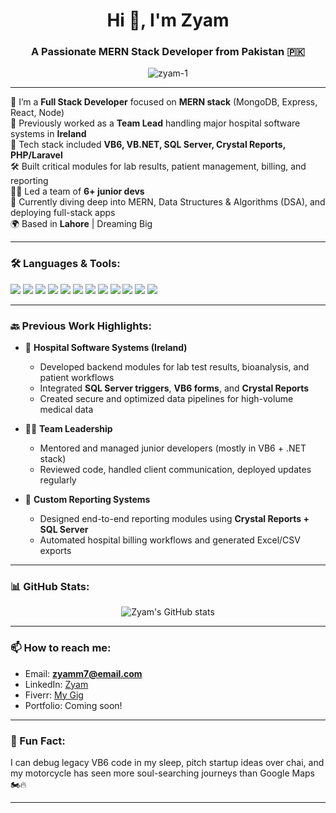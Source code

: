 <h1 align="center">Hi 👋, I'm Zyam</h1>
<h3 align="center">A Passionate MERN Stack Developer from Pakistan 🇵🇰</h3>

<p align="center">
  <img src="https://komarev.com/ghpvc/?username=zyam-1&label=Profile%20views&color=0e75b6&style=flat" alt="zyam-1" />
</p>

---

🚀 I’m a **Full Stack Developer** focused on **MERN stack** (MongoDB, Express, React, Node)  
💼 Previously worked as a **Team Lead** handling major hospital software systems in **Ireland**  
🔧 Tech stack included **VB6, VB.NET, SQL Server, Crystal Reports, PHP/Laravel**  
🛠️ Built critical modules for lab results, patient management, billing, and reporting  
👨‍💻 Led a team of **6+ junior devs**  
🌱 Currently diving deep into MERN, Data Structures & Algorithms (DSA), and deploying full-stack apps  
🌍 Based in **Lahore** | Dreaming Big  

---

### 🛠️ Languages & Tools:

<p align="left">
  <img src="https://img.shields.io/badge/-JavaScript-black?style=flat-square&logo=javascript" />
  <img src="https://img.shields.io/badge/-Node.js-black?style=flat-square&logo=node.js" />
  <img src="https://img.shields.io/badge/-React-black?style=flat-square&logo=react" />
  <img src="https://img.shields.io/badge/-MongoDB-black?style=flat-square&logo=mongodb" />
  <img src="https://img.shields.io/badge/-Express-black?style=flat-square&logo=express" />
  <img src="https://img.shields.io/badge/-Laravel-black?style=flat-square&logo=laravel" />
  <img src="https://img.shields.io/badge/-PHP-black?style=flat-square&logo=php" />
  <img src="https://img.shields.io/badge/-SQL Server-black?style=flat-square&logo=microsoft-sql-server" />
  <img src="https://img.shields.io/badge/-VB.NET-black?style=flat-square&logo=visualstudio" />
  <img src="https://img.shields.io/badge/-VB6-black?style=flat-square&logo=windows" />
  <img src="https://img.shields.io/badge/-Git-black?style=flat-square&logo=git" />
  <img src="https://img.shields.io/badge/-VS Code-black?style=flat-square&logo=visual-studio-code" />
</p>

---

### 🔙 Previous Work Highlights:

- 🏥 **Hospital Software Systems (Ireland)**  
  - Developed backend modules for lab test results, bioanalysis, and patient workflows  
  - Integrated **SQL Server triggers**, **VB6 forms**, and **Crystal Reports**  
  - Created secure and optimized data pipelines for high-volume medical data  

- 🧑‍🏫 **Team Leadership**  
  - Mentored and managed junior developers (mostly in VB6 + .NET stack)  
  - Reviewed code, handled client communication, deployed updates regularly  

- 🧾 **Custom Reporting Systems**  
  - Designed end-to-end reporting modules using **Crystal Reports + SQL Server**  
  - Automated hospital billing workflows and generated Excel/CSV exports  

---

### 📊 GitHub Stats:

<p align="center">
  <img src="https://github-readme-stats.vercel.app/api?username=zyam-1&show_icons=true&theme=radical" alt="Zyam's GitHub stats" />
</p>

---

### 📫 How to reach me:
- Email: **zyamm7@email.com**
- LinkedIn: [Zyam](www.linkedin.com/in/zyam-maqsood-166227271)
- Fiverr: [My Gig](https://www.fiverr.com/s/gDwND0a)
- Portfolio: Coming soon!

---

### 💬 Fun Fact:
I can debug legacy VB6 code in my sleep, pitch startup ideas over chai, and my motorcycle has seen more soul-searching journeys than Google Maps 🏍️🔥

---

